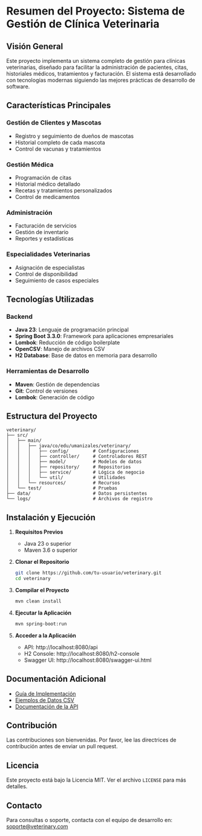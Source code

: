 # Resumen del Proyecto: Sistema de Gestión de Clínica Veterinaria

## Visión General

Este proyecto implementa un sistema completo de gestión para clínicas veterinarias, diseñado para facilitar la administración de pacientes, citas, historiales médicos, tratamientos y facturación. El sistema está desarrollado con tecnologías modernas siguiendo las mejores prácticas de desarrollo de software.

## Características Principales

### Gestión de Clientes y Mascotas
- Registro y seguimiento de dueños de mascotas
- Historial completo de cada mascota
- Control de vacunas y tratamientos

### Gestión Médica
- Programación de citas
- Historial médico detallado
- Recetas y tratamientos personalizados
- Control de medicamentos

### Administración
- Facturación de servicios
- Gestión de inventario
- Reportes y estadísticas

### Especialidades Veterinarias
- Asignación de especialistas
- Control de disponibilidad
- Seguimiento de casos especiales

## Tecnologías Utilizadas

### Backend
- **Java 23**: Lenguaje de programación principal
- **Spring Boot 3.3.0**: Framework para aplicaciones empresariales
- **Lombok**: Reducción de código boilerplate
- **OpenCSV**: Manejo de archivos CSV
- **H2 Database**: Base de datos en memoria para desarrollo

### Herramientas de Desarrollo
- **Maven**: Gestión de dependencias
- **Git**: Control de versiones
- **Lombok**: Generación de código

## Estructura del Proyecto

```
veterinary/
├── src/
│   ├── main/
│   │   ├── java/co/edu/umanizales/veterinary/
│   │   │   ├── config/         # Configuraciones
│   │   │   ├── controller/     # Controladores REST
│   │   │   ├── model/          # Modelos de datos
│   │   │   ├── repository/     # Repositorios
│   │   │   ├── service/        # Lógica de negocio
│   │   │   └── util/           # Utilidades
│   │   └── resources/          # Recursos
│   └── test/                   # Pruebas
├── data/                       # Datos persistentes
└── logs/                       # Archivos de registro
```

## Instalación y Ejecución

1. **Requisitos Previos**
   - Java 23 o superior
   - Maven 3.6 o superior

2. **Clonar el Repositorio**
   ```bash
   git clone https://github.com/tu-usuario/veterinary.git
   cd veterinary
   ```

3. **Compilar el Proyecto**
   ```bash
   mvn clean install
   ```

4. **Ejecutar la Aplicación**
   ```bash
   mvn spring-boot:run
   ```

5. **Acceder a la Aplicación**
   - API: http://localhost:8080/api
   - H2 Console: http://localhost:8080/h2-console
   - Swagger UI: http://localhost:8080/swagger-ui.html

## Documentación Adicional

- [Guía de Implementación](GUIA_IMPLEMENTACION.md)
- [Ejemplos de Datos CSV](EJEMPLO_DATOS_CSV.md)
- [Documentación de la API](http://localhost:8080/v3/api-docs)

## Contribución

Las contribuciones son bienvenidas. Por favor, lee las directrices de contribución antes de enviar un pull request.

## Licencia

Este proyecto está bajo la Licencia MIT. Ver el archivo `LICENSE` para más detalles.

## Contacto

Para consultas o soporte, contacta con el equipo de desarrollo en: soporte@veterinary.com
